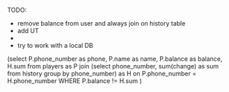 TODO:

- remove balance from user and always join on history table
- add UT
- 
- try to work with a local DB







(select P.phone_number as phone, P.name as name, P.balance as balance, H.sum from players as P join
(select phone_number, sum(change) as sum from history group by phone_number) as H
on P.phone_number = H.phone_number WHERE P.balance != H.sum
)
